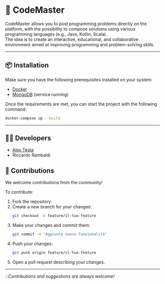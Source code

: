 # 🚀 CodeMaster

CodeMaster allows you to post programming problems directly on the platform, with the possibility to compose solutions using various programming languages (e.g., Java, Kotlin, Scala).  
The idea is to create an interactive, educational, and collaborative environment aimed at improving programming and problem-solving skills.

---

## 📦 Installation

Make sure you have the following prerequisites installed on your system:

- [Docker](https://docs.docker.com/get-docker/)
- [MongoDB](https://www.mongodb.com/try/download/community) (service running)

Once the requirements are met, you can start the project with the following command:

```bash
docker-compose up --build
```

---
## 👨‍💻 Developers
- [Alex Testa](https://www.instagram.com/alextesta._)
- Riccardo Rambaldi

## 🤝 Contributions
We welcome contributions from the community!

To contribute:

1. Fork the repository.
2. Create a new branch for your changes:
   ```bash
   git checkout -b feature/il-tuo-feature
   ```
3. Make your changes and commit them:
    ````bash
    git commit -m "Aggiunta nuova funzionalità"
    ````
4. Push your changes:
    ```bash
    git push origin feature/il-tuo-feature
    ```
5. Open a pull request describing your changes.
---
💡*Contributions and suggestions are always welcome!*